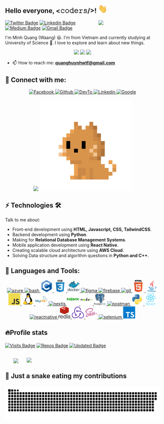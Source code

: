 <h2> Hello everyone, <𝚌𝚘𝚍𝚎𝚛𝚜/>! <img src="https://raw.githubusercontent.com/ABSphreak/ABSphreak/master/gifs/Hi.gif" width="30px"></h2>

<img align='right' src='https://user-images.githubusercontent.com/5713670/87202985-820dcb80-c2b6-11ea-9f56-7ec461c497c3.gif' width='200"'>

[![Twitter Badge](https://img.shields.io/badge/-@Shellofk-1ca0f1?style=flat-square&labelColor=1ca0f1&logo=twitter&logoColor=white&link=https://twitter.com/MLX151)](https://twitter.com/Shellofk) [![Linkedin Badge](https://img.shields.io/badge/-blue?style=flat-square&logo=Linkedin&logoColor=white&link=https://www.linkedin.com/in/quang-huynh-minh-020a79176/)](https://www.linkedin.com/in/quang-huynh-minh-020a79176/) [![Medium Badge](https://img.shields.io/badge/-@shelter-03a57a?style=flat-square&labelColor=000000&logo=Medium&link=https://medium.com/shelter)](https://medium.com/)
[![Gmail Badge](https://img.shields.io/badge/-quanghuynhwtf@gmail.com.com-c14438?style=flat-square&logo=Gmail&logoColor=white&link=mailto:quanghuynhwtf@gmail.com)](mailto:quanghuynhwtf@gmail.com)


I'm Minh Quang (Waang) 😃. I'm from Vietnam and currently studying at University of Science 🏫. I love to explore and learn about new things.

<p align="center">
  <img src="https://media3.giphy.com/media/SM3OPfKLXiuFSOvHhD/giphy.gif?cid=ecf05e47lpttlaj08drs9u35qwn73jsfeuz0bnoj7dt7rfpy&rid=giphy.gif&ct=s" width="170">
  <img src="https://media4.giphy.com/media/WUlplcMpOCEmTGBtBW/giphy.gif?cid=ecf05e47by0a2877muqydrspgxijdkwax9hgzw39o1c1tk9j&rid=giphy.gif&ct=s" width="180">
  <img src="https://media2.giphy.com/media/dWTi2yiBnSq1K2MkTE/giphy.gif?cid=ecf05e47by0a2877muqydrspgxijdkwax9hgzw39o1c1tk9j&rid=giphy.gif&ct=s" width="170">
</p>

- 📫 How to reach me: **quanghuynhwtf@gmail.com**

## 💬 Connect with me:
<p align="center">
<a href="https://www.facebook.com/nhen.deophaitao">
    <img src="https://www.vectorlogo.zone/logos/facebook/facebook-official.svg" alt="Facebook" height="30" width="30">
</a>

<a href="https://github.com/orgball2608">
    <img src="https://www.vectorlogo.zone/logos/github/github-tile.svg" alt="Github" height="30" width="30">
</a>
  
<a href="https://dev.to/orgball2608">
    <img src="https://www.vectorlogo.zone/logos/devto/devto-icon.svg" alt="DevTo" height="30" width="30">
</a>
	
<a href="https://www.linkedin.com/in/quang-huynh-minh-020a79176/">
    <img src="https://www.vectorlogo.zone/logos/linkedin/linkedin-icon.svg" alt="Linkedin" height="30" width="30">
</a>
  
<a href="mailto:quanghuynhwtf@gmail.com">
    <img src="https://www.vectorlogo.zone/logos/google/google-icon.svg" alt="Google" height="30" width="30">
</a>
</p>

<p align="center"> 
  <img src="https://github.com/craftzdog/voxel-dog/blob/master/images/baked-textures.png" width="500" />
<img src="https://raw.githubusercontent.com/miguelbogota/miguelbogota/master/images/cat.gif" width="300" />
</p>



## ⚡ Technologies 🛠
Talk to me about:
- Front-end development using **HTML, Javascript, CSS, TailwindCSS**.
- Backend development using **Python**.
- Making for **Relational Database Management Systems**.
- Mobile application development using **React Native**.
- Creating scalable cloud architecture using **AWS Cloud**.
- Solving Data structure and algorithm questions in **Python and C++**.
 
## 🎯 Languages and Tools:
<p align="center"> <a href="https://azure.microsoft.com/en-in/" target="_blank"> <img src="https://www.vectorlogo.zone/logos/microsoft_azure/microsoft_azure-icon.svg" alt="azure" width="40" height="40"/> </a> <a href="https://www.gnu.org/software/bash/" target="_blank"> <img src="https://www.vectorlogo.zone/logos/gnu_bash/gnu_bash-icon.svg" alt="bash" width="40" height="40"/> </a> <a href="https://www.cprogramming.com/" target="_blank"> <img src="https://raw.githubusercontent.com/devicons/devicon/master/icons/c/c-original.svg" alt="c" width="40" height="40"/> </a> <a href="https://www.w3schools.com/css/" target="_blank"> <img src="https://raw.githubusercontent.com/devicons/devicon/master/icons/css3/css3-original-wordmark.svg" alt="css3" width="40" height="40"/> </a> <a href="https://www.docker.com/" target="_blank"> <img src="https://raw.githubusercontent.com/devicons/devicon/master/icons/docker/docker-original-wordmark.svg" alt="docker" width="40" height="40"/> </a> <a href="https://www.figma.com/" target="_blank"> <img src="https://www.vectorlogo.zone/logos/figma/figma-icon.svg" alt="figma" width="40" height="40"/> </a> <a href="https://firebase.google.com/" target="_blank"> <img src="https://www.vectorlogo.zone/logos/firebase/firebase-icon.svg" alt="firebase" width="40" height="40"/> </a> <a href="https://git-scm.com/" target="_blank"> <img src="https://www.vectorlogo.zone/logos/git-scm/git-scm-icon.svg" alt="git" width="40" height="40"/> </a> <a href="https://www.w3.org/html/" target="_blank"> <img src="https://raw.githubusercontent.com/devicons/devicon/master/icons/html5/html5-original-wordmark.svg" alt="html5" width="40" height="40"/> </a> <a href="https://www.java.com" target="_blank"> <img src="https://raw.githubusercontent.com/devicons/devicon/master/icons/java/java-original.svg" alt="java" width="40" height="40"/> </a> <a href="https://developer.mozilla.org/en-US/docs/Web/JavaScript" target="_blank"> <img src="https://raw.githubusercontent.com/devicons/devicon/master/icons/javascript/javascript-original.svg" alt="javascript" width="40" height="40"/> </a> <a href="https://www.linux.org/" target="_blank"> <img src="https://raw.githubusercontent.com/devicons/devicon/master/icons/linux/linux-original.svg" alt="linux" width="40" height="40"/> </a> <a href="https://www.mysql.com/" target="_blank"> <img src="https://raw.githubusercontent.com/devicons/devicon/master/icons/mysql/mysql-original-wordmark.svg" alt="mysql" width="40" height="40"/> </a> <a href="https://nextjs.org/" target="_blank"> <img src="https://cdn.worldvectorlogo.com/logos/nextjs-3.svg" alt="nextjs" width="40" height="40"/> </a> <a href="https://www.nginx.com" target="_blank"> <img src="https://raw.githubusercontent.com/devicons/devicon/master/icons/nginx/nginx-original.svg" alt="nginx" width="40" height="40"/> </a> <a href="https://nodejs.org" target="_blank"> <img src="https://raw.githubusercontent.com/devicons/devicon/master/icons/nodejs/nodejs-original-wordmark.svg" alt="nodejs" width="40" height="40"/> </a> <a href="https://www.postgresql.org" target="_blank"> <img src="https://raw.githubusercontent.com/devicons/devicon/master/icons/postgresql/postgresql-original-wordmark.svg" alt="postgresql" width="40" height="40"/> </a> <a href="https://postman.com" target="_blank"> <img src="https://www.vectorlogo.zone/logos/getpostman/getpostman-icon.svg" alt="postman" width="40" height="40"/> </a> <a href="https://www.python.org" target="_blank"> <img src="https://raw.githubusercontent.com/devicons/devicon/master/icons/python/python-original.svg" alt="python" width="40" height="40"/> </a> <a href="https://reactjs.org/" target="_blank"> <img src="https://raw.githubusercontent.com/devicons/devicon/master/icons/react/react-original-wordmark.svg" alt="react" width="40" height="40"/> </a> <a href="https://reactnative.dev/" target="_blank"> <img src="https://reactnative.dev/img/header_logo.svg" alt="reactnative" width="40" height="40"/> </a> <a href="https://redis.io" target="_blank"> <img src="https://raw.githubusercontent.com/devicons/devicon/master/icons/redis/redis-original-wordmark.svg" alt="redis" width="40" height="40"/> </a> <a href="https://redux.js.org" target="_blank"> <img src="https://raw.githubusercontent.com/devicons/devicon/master/icons/redux/redux-original.svg" alt="redux" width="40" height="40"/> </a> <a href="https://sass-lang.com" target="_blank"> <img src="https://raw.githubusercontent.com/devicons/devicon/master/icons/sass/sass-original.svg" alt="sass" width="40" height="40"/> </a> <a href="https://www.selenium.dev" target="_blank"> <img src="https://raw.githubusercontent.com/detain/svg-logos/780f25886640cef088af994181646db2f6b1a3f8/svg/selenium-logo.svg" alt="selenium" width="40" height="40"/> </a> <a href="https://www.typescriptlang.org/" target="_blank"> <img src="https://raw.githubusercontent.com/devicons/devicon/master/icons/typescript/typescript-original.svg" alt="typescript" width="40" height="40"/> </a> </p>

## <p align="left">🔥Profile stats</p>
[![Visits Badge](https://badges.pufler.dev/visits/repos/orgball2608)](https://badges.pufler.dev)
[![Repos Badge](https://badges.pufler.dev/orgball2608/orgball2608)](https://badges.pufler.dev)
[![Updated Badge](https://badges.pufler.dev/updated/orgball2608/orgball2608)](https://badges.pufler.dev)
<!-- https://github.com/anuraghazra/github-readme-stats -->
<br>
<div align=center>
  <a href="#" title="orgball2608">
    <img width="315" align="center" src="https://github-readme-stats.vercel.app/api/top-langs/?username=orgball2608&hide=c%23" />
  </a>
  <a href="#" title="MLX15">
    <img align="right" width="434" src="https://github-readme-stats.vercel.app/api?username=orgball2608&show_icons=true&theme=react&border_color=61dafb&hide_border=true" />
  </a>
</div>

## <p align="left">🐍 Just a snake eating my contributions</p>
<p align='center'>
<img src="https://github.com/MLX15/MLX15/blob/master/github-contribution-grid-snake.svg">
</p>
<br>
